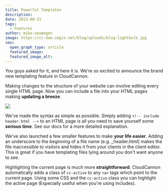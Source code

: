 ```yaml
---
title: Powerful Templates
description:
date: 2013-08-21
tags:
  - Features
author: mike-neumegen
image: https://cc-dam.imgix.net/blog/uploads/blog-lightbulb.jpg
seo:
  open_graph_type: article
  featured_image:
  featured_image_alt:
---
```


You guys asked for it, and here it is. We're so excited to announce the brand new templating feature in CloudCannon.

Making changes to the structure of your website can involve editing every single HTML page. Now you can include a file into your HTML pages making **updating a breeze**.&nbsp;

![](https://cc-dam.imgix.net/blog/uploads/80e7f5d79e8b31e1fe0b0486baefd2d0.png)

We've made the syntax as simple as possible. Simply adding `<!-- include header.html -->` to an HTML page is all you need to save yourself some **serious time**. See our docs for a more detailed explanation.

We've also launched a few smaller features to make **your life easier**. Adding an underscore to the beginning of a file name (e.g. \_header.html) makes the file inaccessible to visitors and hides it from your clients in the client editor. This is great if you have templating files lying around you don't want anyone to see.

Highlighting the current page is much more **straightforward**. CloudCannon automatically adds a class of `cc-active` to any `<a>` tags which point to the current page. Using some CSS and the `cc-active` class you can highlight the active page (Especially useful when you're using includes).
